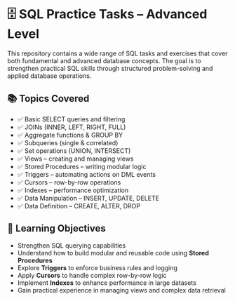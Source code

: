 # 🗄️ SQL Practice Tasks – Advanced Level

This repository contains a wide range of SQL tasks and exercises that cover both fundamental and advanced database concepts. The goal is to strengthen practical SQL skills through structured problem-solving and applied database operations.

## 📚 Topics Covered

- ✅ Basic SELECT queries and filtering
- ✅ JOINs (INNER, LEFT, RIGHT, FULL)
- ✅ Aggregate functions & GROUP BY
- ✅ Subqueries (single & correlated)
- ✅ Set operations (UNION, INTERSECT)
- ✅ Views – creating and managing views
- ✅ Stored Procedures – writing modular logic
- ✅ Triggers – automating actions on DML events
- ✅ Cursors – row-by-row operations
- ✅ Indexes – performance optimization
- ✅ Data Manipulation – INSERT, UPDATE, DELETE
- ✅ Data Definition – CREATE, ALTER, DROP

## 🧠 Learning Objectives

- Strengthen SQL querying capabilities
- Understand how to build modular and reusable code using **Stored Procedures**
- Explore **Triggers** to enforce business rules and logging
- Apply **Cursors** to handle complex row-by-row logic
- Implement **Indexes** to enhance performance in large datasets
- Gain practical experience in managing views and complex data retrieval




